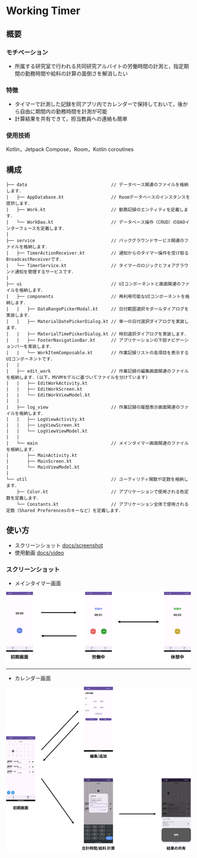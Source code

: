 ﻿# Working Timer
## 概要
### モチベーション
- 所属する研究室で行われる共同研究アルバイトの労働時間の計測と，指定期間の勤務時間や給料の計算の面倒さを解消したい

### 特徴
- タイマーで計測した記録を同アプリ内でカレンダーで保持しておいて，後から自由に期間内の勤務時間を計測が可能
- 計算結果を共有できて，担当教員への連絡も簡単

### 使用技術
Kotlin，Jetpack Compose，Room，Kotlin coroutines

## 構成
```
├── data                                // データベース関連のファイルを格納します．
|   ├── AppDatabase.kt                  // Roomデータベースのインスタンスを提供します．
|   ├── Work.kt                         // 勤務記録のエンティティを定義します．
|   └── WorkDao.kt                      // データベース操作（CRUD）のDAOインターフェースを定義します．
|
├── service                             // バックグラウンドサービス関連のファイルを格納します．
|   ├── TimerActionReceiver.kt          // 通知からのタイマー操作を受け取るBroadcastReceiverです．
|   └── TimerService.kt                 // タイマーのロジックとフォアグラウンド通知を管理するサービスです．
|
├── ui                                  // UIコンポーネントと画面関連のファイルを格納します．
|   ├── components                      // 再利用可能なUIコンポーネントを格納します．
|   |   ├── DataRangePickerModal.kt     // 日付範囲選択モダールダイアログを実装します．
|   |   ├── MaterialDatePickerDialog.kt // 単一の日付選択ダイアログを実装します．
|   |   ├── MaterialTimePickerDialog.kt // 時刻選択ダイアログを実装します．
|   |   ├── FooterNavigationBar.kt      // アプリケーションの下部ナビゲーションバーを実装します．
|   |   └── WorkItemComposable.kt       // 作業記録リストの各項目を表示するUIコンポーネントです．
|   |
|   ├── edit_work                       // 作業記録の編集画面関連のファイルを格納します．(以下，MVVMモデルに基づいてファイルを分けています)
|   |   ├── EditWorkActivity.kt
|   |   ├── EditWorkScreen.kt
|   |   └── EditWorkViewModel.kt
|   |
|   ├── log_view                        // 作業記録の履歴表示画面関連のファイルを格納します．
|   |   ├── LogViewActivity.kt
|   |   ├── LogViewScreen.kt
|   |   └── LogViewViewModel.kt
|   |
|   └── main                            // メインタイマー画面関連のファイルを格納します．
|       ├── MainActivity.kt
|       ├── MainScreen.kt
|       └── MainViewModel.kt
|
└── util                                // ユーティリティ関数や定数を格納します．
    ├── Color.kt                        // アプリケーションで使用される色定数を定義します．
    └── Constants.kt                    // アプリケーション全体で使用される定数（Shared Preferencesのキーなど）を定義します．
```

## 使い方

- スクリーンショット [docs/screenshot](https://github.com/kyo1941/working_timer/tree/main/docs/screenshot)
- 使用動画 [docs/video](https://github.com/kyo1941/working_timer/tree/main/docs/video)

### スクリーンショット
- メインタイマー画面

![image](docs/screenshot/images/timerView.png) 

---

- カレンダー画面

![image](docs/screenshot/images/calendarView.png)
